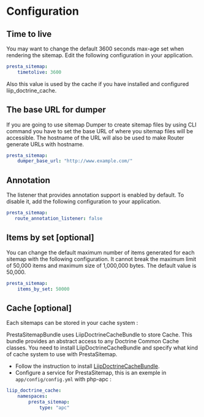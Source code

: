 # Configuration

## Time to live

You may want to change the default 3600 seconds max-age set when rendering the
sitemap. Edit the following configuration in your application.

```yaml
presta_sitemap:
    timetolive: 3600
```

Also this value is used by the cache if you have installed and configured liip_doctrine_cache.

## The base URL for dumper

If you are going to use sitemap Dumper to create sitemap files by using CLI command
you have to set the base URL of where you sitemap files will be accessible. The hostname
of the URL will also be used to make Router generate URLs with hostname.

```yaml
presta_sitemap:
    dumper_base_url: "http://www.example.com/"
```


## Annotation

The listener that provides annotation support is enabled by default. To disable it, add the following configuration to
your application.

```yaml
presta_sitemap:
   route_annotation_listener: false
```

## Items by set [optional]

You can change the default maximum number of items generated for each sitemap
with the following configuration. It cannot break the maximum limit of
50,000 items and maximum size of 1,000,000 bytes. The default value is 50,000.

```yaml
presta_sitemap:
    items_by_set: 50000
```

## Cache [optional]

Each sitemaps can be stored in your cache system :

PrestaSitemapBundle uses LiipDoctrineCacheBundle to store Cache.
This bundle provides an abstract access to any Doctrine Common Cache classes.
You need to install LiipDoctrineCacheBundle and specify what kind of cache
system to use with PrestaSitemap.

 * Follow the instruction to install [LiipDoctrineCacheBundle](http://packagist.org/packages/liip/doctrine-cache-bundle).
 * Configure a service for PrestaSitemap, this is an exemple in `app/config/config.yml` with php-apc :

```yaml
liip_doctrine_cache:
    namespaces:
        presta_sitemap:
            type: "apc"
```

